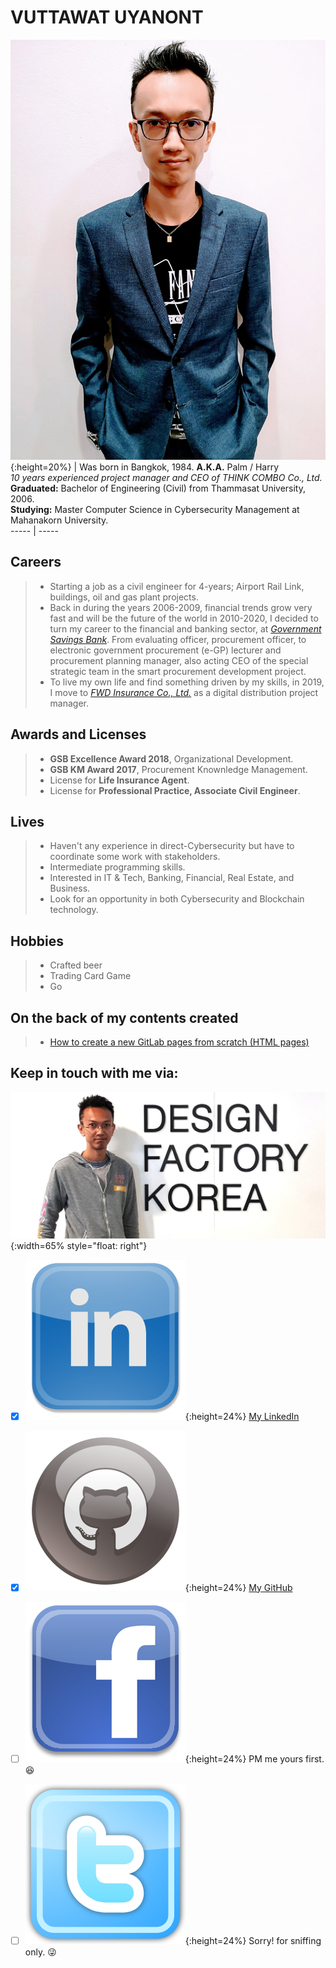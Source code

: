# VUTTAWAT UYANONT  
![](profile.jpg){:height=20%} | Was born in Bangkok, 1984. **A.K.A.** Palm / Harry  
*10 years experienced project manager and CEO of THINK COMBO Co., Ltd.*  
**Graduated:** Bachelor of Engineering (Civil) from Thammasat University, 2006.  
**Studying:** Master Computer Science in Cybersecurity Management at Mahanakorn University.  
----- | -----
  
## Careers
> + Starting a job as a civil engineer for 4-years; Airport Rail Link, buildings, oil and gas plant projects.  
> + Back in during the years 2006-2009, financial trends grow very fast and will be the future of the world in 2010-2020, I decided to turn my career to the financial and banking sector, at *[Government Savings Bank](https://www.gsb.or.th)*. From evaluating officer, procurement officer, to electronic government procurement (e-GP) lecturer and procurement planning manager, also acting CEO of the special strategic team in the smart procurement development project.  
> + To live my own life and find something driven by my skills, in 2019, I move to *[FWD Insurance Co., Ltd.](https://www.fwd.co.th)* as a digital distribution project manager.  
  
## Awards and Licenses 
> + **GSB Excellence Award 2018**, Organizational Development.  
> + **GSB KM Award 2017**, Procurement Knownledge Management.  
> + License for **Life Insurance Agent**.  
> + License for **Professional Practice, Associate Civil Engineer**.  

## Lives
> + Haven't any experience in direct-Cybersecurity but have to coordinate some work with stakeholders.  
> + Intermediate programming skills.  
> + Interested in IT & Tech, Banking, Financial, Real Estate, and Business.  
> + Look for an opportunity in both Cybersecurity and Blockchain technology.  

## Hobbies
> + Crafted beer  
> + Trading Card Game  
> + Go  
  
## On the back of my contents created
> + [How to create a new GitLab pages from scratch (HTML pages)](https://hyde4thheaven.github.io/How-to-Create-GitLab-Pages/)  
  
## Keep in touch with me via:  
![Design Factory Korea](Korea.jpg){:width=65% style="float: right"}  
- [x] ![LinkedIn](linkedin.png){:height=24%} [My LinkedIn](https://www.linkedin.com/in/v-uyanont/)  
- [x] ![Github](GitHub.png){:height=24%} [My GitHub](https://github.com/Hyde4thHeaven/)  
- [ ] ![Facebook](facebook.png){:height=24%} PM me yours first. :laughing:  
- [ ] ![Twitter](twitter.png){:height=24%} Sorry! for sniffing only. :stuck_out_tongue_winking_eye:    


